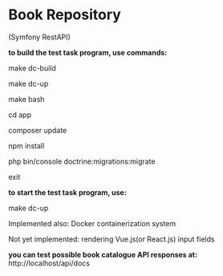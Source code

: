 # Book Repository
(Symfony RestAPI) 

**to build the test task program, use commands:**

make dc-build

make dc-up

make bash

cd app

composer update

npm install

php bin/console doctrine:migrations:migrate

exit 

**to start the test task program, use:**

make dc-up


Implemented also: Docker containerization system

Not yet implemented: 
rendering Vue.js(or React.js) input fields

**you can test possible book catalogue API responses at:**
    http://localhost/api/docs

